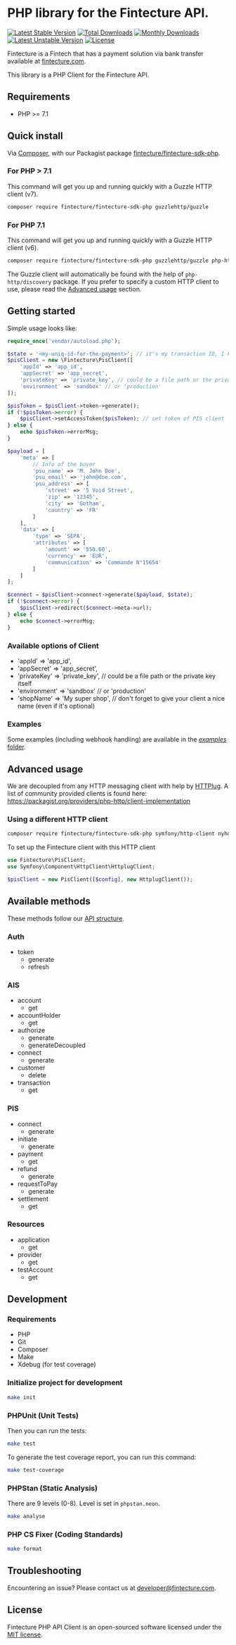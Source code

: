 # PHP library for the Fintecture API.

[![Latest Stable Version](http://poser.pugx.org/fintecture/fintecture-sdk-php/v)](https://packagist.org/packages/fintecture/fintecture-sdk-php) [![Total Downloads](http://poser.pugx.org/fintecture/fintecture-sdk-php/downloads)](https://packagist.org/packages/fintecture/fintecture-sdk-php) [![Monthly Downloads](http://poser.pugx.org/fintecture/fintecture-sdk-php/d/monthly)](https://packagist.org/packages/fintecture/fintecture-sdk-php) [![Latest Unstable Version](http://poser.pugx.org/fintecture/fintecture-sdk-php/v/unstable)](https://packagist.org/packages/fintecture/fintecture-sdk-php) [![License](http://poser.pugx.org/fintecture/fintecture-sdk-php/license)](https://packagist.org/packages/fintecture/fintecture-sdk-php)

Fintecture is a Fintech that has a payment solution via bank transfer available at [fintecture.com](https://www.fintecture.com/).

This library is a PHP Client for the Fintecture API.

## Requirements

* PHP >= 7.1

## Quick install

Via [Composer](https://getcomposer.org), with our Packagist package [fintecture/fintecture-sdk-php](https://packagist.org/packages/fintecture/fintecture-sdk-php).

### For PHP > 7.1

This command will get you up and running quickly with a Guzzle HTTP client (v7).

```bash
composer require fintecture/fintecture-sdk-php guzzlehttp/guzzle
```

### For PHP 7.1

This command will get you up and running quickly with a Guzzle HTTP client (v6).

```bash
composer require fintecture/fintecture-sdk-php guzzlehttp/guzzle php-http/guzzle6-adapter http-interop/http-factory-guzzle
```

The Guzzle client will automatically be found with the help of `php-http/discovery` package. If you prefer to specify a custom HTTP client to use, please read the [Advanced usage](#advanced-usage) section.

## Getting started

Simple usage looks like:

```php
require_once('vendor/autoload.php');

$state = '<my-uniq-id-for-the-payment>'; // it's my transaction ID, I have to generate it myself, it will be sent back in the callback
$pisClient = new \Fintecture\PisClient([
    'appId' => 'app_id',
    'appSecret' => 'app_secret',
    'privateKey' => 'private_key', // could be a file path or the private key itself
    'environment' => 'sandbox' // or 'production'
]);

$pisToken = $pisClient->token->generate();
if (!$pisToken->error) {
    $pisClient->setAccessToken($pisToken); // set token of PIS client
} else {
    echo $pisToken->errorMsg;
}

$payload = [
    'meta' => [
        // Info of the buyer
        'psu_name' => 'M. John Doe',
        'psu_email' => 'john@doe.com',
        'psu_address' => [
            'street' => '5 Void Street',
            'zip' => '12345',
            'city' => 'Gotham',
            'country' => 'FR'
        ]
    ],
    'data' => [
        'type' => 'SEPA',
        'attributes' => [
            'amount' => '550.60',
            'currency' => 'EUR',
            'communication' => 'Commande N°15654'
        ]
    ]
];

$connect = $pisClient->connect->generate($payload, $state);
if (!$connect->error) {
    $pisClient->redirect($connect->meta->url);
} else {
    echo $connect->errorMsg;
}
```

### Available options of Client

- 'appId' => 'app_id',
- 'appSecret' => 'app_secret',
- 'privateKey' => 'private_key', // could be a file path or the private key itself
- 'environment' => 'sandbox' // or 'production'
- 'shopName' => 'My super shop', // don't forget to give your client a nice name (even if it's optional)

### Examples

Some examples (including webhook handling) are available in the [*examples* folder](https://github.com/Fintecture/fintecture-sdk-php/tree/master/examples).

## Advanced usage

We are decoupled from any HTTP messaging client with help by [HTTPlug](https://httplug.io).
A list of community provided clients is found here: https://packagist.org/providers/php-http/client-implementation

### Using a different HTTP client

```bash
composer require fintecture/fintecture-sdk-php symfony/http-client nyholm/psr7
```

To set up the Fintecture client with this HTTP client

```php
use Fintecture\PisClient;
use Symfony\Component\HttpClient\HttplugClient;

$pisClient = new PisClient([$config], new HttplugClient());
```

## Available methods

These methods follow our [API structure](https://docs.fintecture.com/v2).

### Auth
- token
    - generate
    - refresh

### AIS
- account
    - get
- accountHolder
    - get
- authorize
    - generate
    - generateDecoupled
- connect
    - generate
- customer
    - delete
- transaction
    - get

### PIS
- connect
    - generate
- initiate
    - generate
- payment
    - get
- refund
    - generate
- requestToPay
    - generate
- settlement
    - get

### Resources
- application
    - get
- provider
    - get
- testAccount
    - get

## Development

### Requirements

- PHP
- Git
- Composer
- Make
- Xdebug (for test coverage)

### Initialize project for development

```bash
make init
```

### PHPUnit (Unit Tests)

Then you can run the tests:

```bash
make test
```

To generate the test coverage report, you can run this command:

```bash
make test-coverage
```

### PHPStan (Static Analysis)

There are 9 levels (0-8). Level is set in `phpstan.neon`.
```bash
make analyse
```

### PHP CS Fixer (Coding Standards)

```bash
make format
```

## Troubleshooting

Encountering an issue? Please contact us at developer@fintecture.com.

## License

Fintecture PHP API Client is an open-sourced software licensed under the [MIT license](LICENSE).
